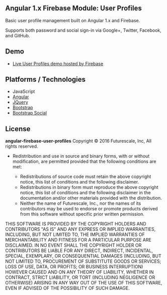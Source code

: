 ## Angular 1.x Firebase Module: User Profiles

Basic user profile management built on Angular 1.x and Firebase.

Supports both password and social sign-in via Google+, Twitter, Facebook, and GitHub.

## Demo
* [Live User Profiles demo hosted by Firebase](https://ng-user-profiles.firebaseapp.com)

## Platforms / Technologies
* JavaScript
* [Angular](https://github.com/angular/angular.js)
* [JQuery](https://github.com/jquery/jquery)
* [Bootstrap](https://github.com/twbs/bootstrap)
* [Bootstrap Social](https://github.com/lipis/bootstrap-social)


## License
__angular-firebase-user-profiles__
Copyright © 2016 Futurescale, Inc, All rights reserved.

* Redistribution and use in source and binary forms, with or without modification, are permitted provided that the following conditions are met:

  * Redistributions of source code must retain the above copyright notice, this list of conditions and the following disclaimer.
  * Redistributions in binary form must reproduce the above copyright notice, this list of conditions and the following disclaimer in the documentation and/or other materials provided with the distribution.
  * Neither the name of Futurescale, Inc., nor the names of its contributors may be used to endorse or promote products derived from this software without specific prior written permission.

THIS SOFTWARE IS PROVIDED BY THE COPYRIGHT HOLDERS AND CONTRIBUTORS "AS IS" AND ANY EXPRESS OR IMPLIED WARRANTIES, INCLUDING, BUT NOT LIMITED TO, THE IMPLIED WARRANTIES OF MERCHANTABILITY AND FITNESS FOR A PARTICULAR PURPOSE ARE DISCLAIMED. IN NO EVENT SHALL THE COPYRIGHT HOLDER OR CONTRIBUTORS BE LIABLE FOR ANY DIRECT, INDIRECT, INCIDENTAL, SPECIAL, EXEMPLARY, OR CONSEQUENTIAL DAMAGES (INCLUDING, BUT NOT LIMITED TO, PROCUREMENT OF SUBSTITUTE GOODS OR SERVICES; LOSS OF USE, DATA, OR PROFITS; OR BUSINESS INTERRUPTION) HOWEVER CAUSED AND ON ANY THEORY OF LIABILITY, WHETHER IN CONTRACT, STRICT LIABILITY, OR TORT (INCLUDING NEGLIGENCE OR OTHERWISE) ARISING IN ANY WAY OUT OF THE USE OF THIS SOFTWARE, EVEN IF ADVISED OF THE POSSIBILITY OF SUCH DAMAGE.



